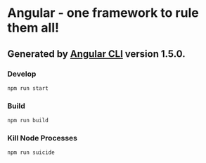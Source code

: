 # Angular - one framework to rule them all!

## Generated by [Angular CLI](https://github.com/angular/angular-cli) version 1.5.0.

### Develop
`npm run start`

### Build
`npm run build`

### Kill Node Processes
`npm run suicide`